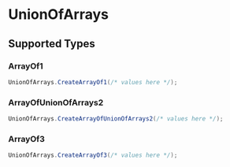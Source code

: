 # UnionOfArrays


## Supported Types

### ArrayOf1

```csharp
UnionOfArrays.CreateArrayOf1(/* values here */);
```

### ArrayOfUnionOfArrays2

```csharp
UnionOfArrays.CreateArrayOfUnionOfArrays2(/* values here */);
```

### ArrayOf3

```csharp
UnionOfArrays.CreateArrayOf3(/* values here */);
```
